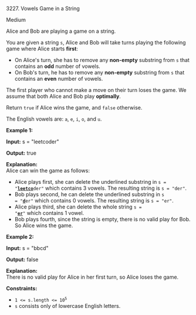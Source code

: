 3227\. Vowels Game in a String

Medium

Alice and Bob are playing a game on a string.

You are given a string `s`, Alice and Bob will take turns playing the following game where Alice starts **first**:

*   On Alice's turn, she has to remove any **non-empty** substring from `s` that contains an **odd** number of vowels.
*   On Bob's turn, he has to remove any **non-empty** substring from `s` that contains an **even** number of vowels.

The first player who cannot make a move on their turn loses the game. We assume that both Alice and Bob play **optimally**.

Return `true` if Alice wins the game, and `false` otherwise.

The English vowels are: `a`, `e`, `i`, `o`, and `u`.

**Example 1:**

**Input:** s = "leetcoder"

**Output:** true

**Explanation:**   
 Alice can win the game as follows:

*   Alice plays first, she can delete the underlined substring in <code>s = "<ins>**leetco**</ins>der"</code> which contains 3 vowels. The resulting string is `s = "der"`.
*   Bob plays second, he can delete the underlined substring in <code>s = "<ins>**d**</ins>er"</code> which contains 0 vowels. The resulting string is `s = "er"`.
*   Alice plays third, she can delete the whole string <code>s = "**<ins>er</ins>**"</code> which contains 1 vowel.
*   Bob plays fourth, since the string is empty, there is no valid play for Bob. So Alice wins the game.

**Example 2:**

**Input:** s = "bbcd"

**Output:** false

**Explanation:**   
 There is no valid play for Alice in her first turn, so Alice loses the game.

**Constraints:**

*   <code>1 <= s.length <= 10<sup>5</sup></code>
*   `s` consists only of lowercase English letters.